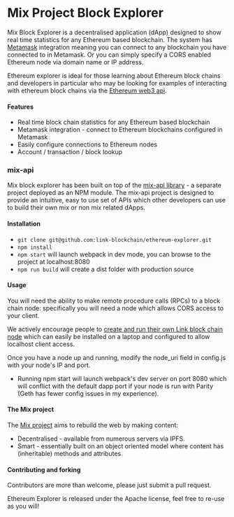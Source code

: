 # Mix Project Block Explorer

Mix Block Explorer is a decentralised application (dApp) designed to show real time statistics for any
Ethereum based blockchain. The system has [Metamask](https://metamask.io/) integration meaning you can connect
to any blockchain you have connected to in Metamask. Or you can simply specify a CORS enabled Ethereum node via
domain name or IP address.

Ethereum explorer is ideal for those learning about Ethereum block chains and developers
in particular who may be looking for examples of interacting with ethereum block chains via
the [Ethereum web3 api](https://github.com/ethereum/wiki/wiki/JavaScript-API).

#### Features

- Real time block chain statistics for any Ethereum based blockchain
- Metamask integration - connect to Ethereum blockchains configured in Metamask
- Easily configure connections to Ethereum nodes
- Account / transaction / block lookup

### mix-api

Mix block explorer has been built on top of the [mix-api library](https://github.com/desertedisland/mix-api) -
a separate project deployed as an NPM module. The mix-api project is designed to provide an intuitive, easy to use
set of APIs which other developers can use to build their own mix or non mix related dApps.

#### Installation

- `git clone git@github.com:link-blockchain/ethereum-explorer.git`
- `npm install`
- `npm start` will launch webpack in dev mode, you can browse to the project at localhost:8080
- `npm run build` will create a dist folder with production source

#### Usage

You will need the ability to make remote procedure calls (RPCs) to a block chain node: specifically you will
need a node which allows CORS access to your client.

We actively encourage people to
[create and run their own Link block chain node](http://docs.link-blockchain.org/en/latest/configuration.html) which
can easily be installed on a laptop and configured to allow localhost client access.

Once you have a node up and running, modify the node_uri field in config.js with your node's IP and port.

- Running npm start will launch webpack's dev server on port 8080 which will conflict with the
default dapp port if your node is run with Parity (Geth has fewer config issues in my experience).

#### The Mix project

The [Mix project](https://www.mix-blockchain.org/) aims to rebuild the web by making content:

- Decentralised - available from numerous servers via IPFS.
- Smart - essentially built on an object oriented model where content has (inheritable)
methods and attributes

#### Contributing and forking

Contributors are more than welcome, please just submit a pull request.

Ethereum Explorer is released under the Apache license, feel free to re-use as you will!

